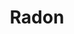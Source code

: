 
<div align="center">
  <h1>Radon</h1>
  <strong></strong>
  <br><br>

</div>
<!--stackedit_data:
eyJoaXN0b3J5IjpbLTYxNTg1ODE0OCw4NjI3NTA3MjcsMjYzOD
AyNTFdfQ==
-->